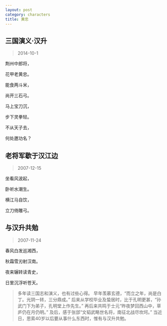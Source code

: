 ```yaml
---
layout: post
category: characters
title: 黄忠
---
```


## 三国演义·汉升 ##

> 2014-10-1

荆州中郎将，

花甲老黄忠。

能食两斗米，

尚开三石弓。

马上宝刀沉，

步下灵拳轻。

不从天子去，

何处邀功名？

## 老将军歇于汉江边 ##

> 2007-12-15

坐看风波起，

卧听水潮生。

横江马自饮，

立刀倚雕弓。

## 与汉升共勉 ##

> 2007-11-24

春风白发巡湘西，

秋霜雪刃射汉南。

夜来辗转读青史，

日里沉浮听苍天。

> 多年读三国志和演义，也有过些心得。
> 早年羡慕玄德，“而立之年，尚是白丁。光阴一转，三分鼎成。”
> 后来从学校毕业及蛰居时，比于孔明更甚，“孙武门下为弟子，孔明堂上作先生。”
> 再后来共鸣于士元“昨夜梦回西山中，草庐仍在月仍明。”
> 及后，感于张郃“文韬武略世名将，南征北战尽坎坷。”
> 当近日，思索40岁以后要从事什么东西时，惟有与汉升共勉。